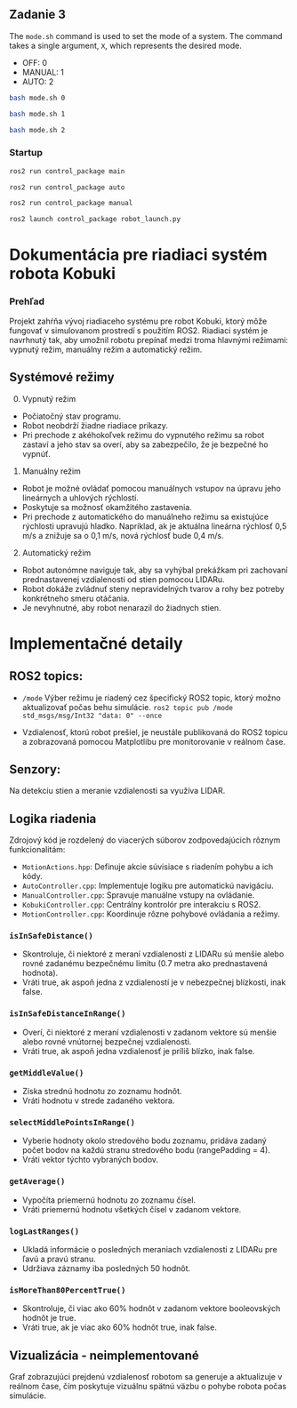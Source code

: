 


## Zadanie 3

The `mode.sh` command is used to set the mode of a system. The command takes a single argument, `X`, which represents the desired mode.

- OFF: 0
- MANUAL: 1
- AUTO: 2

```bash
bash mode.sh 0
```

```bash
bash mode.sh 1
```

```bash
bash mode.sh 2
```

### Startup



```bash
ros2 run control_package main
```

```bash
ros2 run control_package auto
```

```bash
ros2 run control_package manual
```



```bash
ros2 launch control_package robot_launch.py
```


# Dokumentácia pre riadiaci systém robota Kobuki

### Prehľad
Projekt zahŕňa vývoj riadiaceho systému pre robot Kobuki, ktorý môže fungovať v simulovanom prostredí s použitím ROS2. Riadiaci systém je navrhnutý tak, aby umožnil robotu prepínať medzi troma hlavnými režimami: vypnutý režim, manuálny režim a automatický režim.

## Systémové režimy
0. Vypnutý režim
- Počiatočný stav programu.
- Robot neobdrží žiadne riadiace príkazy.
- Pri prechode z akéhokoľvek režimu do vypnutého režimu sa robot zastaví a jeho stav sa overí, aby sa zabezpečilo, že je bezpečné ho vypnúť.
1. Manuálny režim
- Robot je možné ovládať pomocou manuálnych vstupov na úpravu jeho lineárnych a uhlových rýchlostí.
- Poskytuje sa možnosť okamžitého zastavenia.
- Pri prechode z automatického do manuálneho režimu sa existujúce rýchlosti upravujú hladko. Napríklad, ak je aktuálna lineárna rýchlosť 0,5 m/s a znižuje sa o 0,1 m/s, nová rýchlosť bude 0,4 m/s.
2. Automatický režim
- Robot autonómne naviguje tak, aby sa vyhýbal prekážkam pri zachovaní prednastavenej vzdialenosti od stien pomocou LIDARu.
- Robot dokáže zvládnuť steny nepravidelných tvarov a rohy bez potreby konkrétneho smeru otáčania.
- Je nevyhnutné, aby robot nenarazil do žiadnych stien.


# Implementačné detaily
## ROS2 topics:
- `/mode` Výber režimu je riadený cez špecifický ROS2 topic, ktorý možno aktualizovať počas behu simulácie. `ros2 topic pub /mode std_msgs/msg/Int32 "data: 0" --once`

- Vzdialenosť, ktorú robot prešiel, je neustále publikovaná do ROS2 topicu a zobrazovaná pomocou Matplotlibu pre monitorovanie v reálnom čase.


## Senzory:
Na detekciu stien a meranie vzdialenosti sa využíva LIDAR.

## Logika riadenia
Zdrojový kód je rozdelený do viacerých súborov zodpovedajúcich rôznym funkcionalitám:
- `MotionActions.hpp`: Definuje akcie súvisiace s riadením pohybu a ich kódy.
- `AutoController.cpp`: Implementuje logiku pre automatickú navigáciu.
- `ManualController.cpp`: Spravuje manuálne vstupy na ovládanie.
- `KobukiController.cpp`: Centrálny kontrolór pre interakciu s ROS2.
- `MotionController.cpp`: Koordinuje rôzne pohybové ovládania a režimy.


### `isInSafeDistance()`
- Skontroluje, či niektoré z meraní vzdialenosti z LIDARu sú menšie alebo rovné zadanému bezpečnému limitu (0.7 metra ako prednastavená hodnota).
- Vráti true, ak aspoň jedna z vzdialeností je v nebezpečnej blízkosti, inak false.
### `isInSafeDistanceInRange()`
- Overí, či niektoré z meraní vzdialenosti v zadanom vektore sú menšie alebo rovné vnútornej bezpečnej vzdialenosti.
- Vráti true, ak aspoň jedna vzdialenosť je príliš blízko, inak false.
### `getMiddleValue()`
- Získa strednú hodnotu zo zoznamu hodnôt.
- Vráti hodnotu v strede zadaného vektora.
### `selectMiddlePointsInRange()`
- Vyberie hodnoty okolo stredového bodu zoznamu, pridáva zadaný počet bodov na každú stranu stredového bodu (rangePadding = 4).
- Vráti vektor týchto vybraných bodov.
### `getAverage()`
- Vypočíta priemernú hodnotu zo zoznamu čísel.
- Vráti priemernú hodnotu všetkých čísel v zadanom vektore.
### `logLastRanges()`
- Ukladá informácie o posledných meraniach vzdialenosti z LIDARu pre ľavú a pravú stranu.
- Udržiava záznamy iba posledných 50 hodnôt.
### `isMoreThan80PercentTrue()`
- Skontroluje, či viac ako 60% hodnôt v zadanom vektore booleovských hodnôt je true.
- Vráti true, ak je viac ako 60% hodnôt true, inak false.


## Vizualizácia - neimplementované
Graf zobrazujúci prejdenú vzdialenosť robotom sa generuje a aktualizuje v reálnom čase, čím poskytuje vizuálnu spätnú väzbu o pohybe robota počas simulácie.

